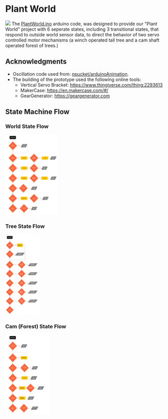 # Plant World
<img src="/images/plantWorld.gif" height="250"></img>
The [PlantWorld.ino](PlantWorld.ino) arduino code, was designed to provide our "Plant World" project with 6 seperate states, including 3 transitional states, that respond to outside world sensor data, to direct the behavior of two servo controlled motor mechanisms (a winch operated tall tree and a cam shaft operated forest of trees.)

## Acknowledgments

  - Oscillation code used from: [npucket/arduinoAnimation](https://github.com/npuckett/arduinoAnimation).
  - The building of the prototype used the following online tools:
    - Vertical Servo Bracket: https://www.thingiverse.com/thing:2293613
    - MakerCase: https://en.makercase.com/#/
    - GearGenerator: https://geargenerator.com

## State Machine Flow
### World State Flow
<img src="/images/WorldState.jpg" height="250"></img>
### Tree State Flow
<img src="/images/TreeState.jpg" height="250"></img>
### Cam (Forest) State Flow
<img src="/images/CamState.jpg" height="250"></img>
